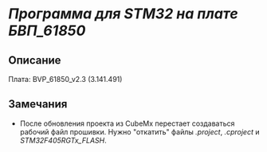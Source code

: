 *Программа для STM32 на плате БВП_61850*
==========================================

## Описание ##

Плата: BVP_61850_v2.3 (3.141.491)

## Замечания ##

- После обновления проекта из CubeMx перестает создаваться рабочий файл прошивки. 
	Нужно "откатить" файлы *.project*, *.cproject* и *STM32F405RGTx_FLASH*.